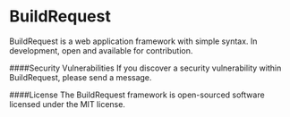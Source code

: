# BuildRequest
BuildRequest is a web application framework with simple syntax. In development, open and available for contribution.
 
####Security Vulnerabilities
If you discover a security vulnerability within BuildRequest, please send a message.

####License
The BuildRequest framework is open-sourced software licensed under the MIT license.
